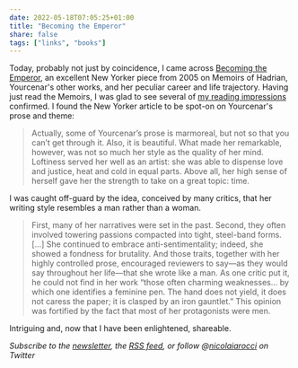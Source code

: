 ```yaml
---
date: 2022-05-18T07:05:25+01:00
title: "Becoming the Emperor"
share: false
tags: ["links", "books"]
---
```

Today, probably not just by coincidence, I came across [Becoming the Emperor][1], an
excellent New Yorker piece from 2005 on Memoirs of Hadrian, Yourcenar's other
works, and her peculiar career and life trajectory. Having just read the
Memoirs, I was glad to see several of [my reading impressions][2] confirmed.
I found the New Yorker article to be spot-on on Yourcenar's prose and theme:

> Actually, some of Yourcenar’s prose is marmoreal, but not so that you can’t
> get through it. Also, it is beautiful. What made her remarkable, however, was
> not so much her style as the quality of her mind. Loftiness served her well
> as an artist: she was able to dispense love and justice, heat and cold in
> equal parts. Above all, her high sense of herself gave her the strength to
> take on a great topic: time.

I was caught off-guard by the idea, conceived by many critics, that her writing
style resembles a man rather than a woman.

> First, many of her narratives were set in the past. Second, they often
> involved towering passions compacted into tight, steel-band forms. [...] She
> continued to embrace anti-sentimentality; indeed, she showed a fondness for
> brutality. And those traits, together with her highly controlled prose,
> encouraged reviewers to say—as they would say throughout her life—that she
> wrote like a man. As one critic put it, he could not find in her work “those
> often charming weaknesses... by which one identifies a feminine pen. The
> hand does not yield, it does not caress the paper; it is clasped by an iron
> gauntlet.” This opinion was fortified by the fact that most of her
> protagonists were men.

Intriguing and, now that I have been enlightened, shareable.

*Subscribe to the [newsletter][nl], the [RSS feed][rss], or follow @[nicolaiarocci][tw] on Twitter*

 [1]: https://www.newyorker.com/magazine/2005/02/14/becoming-the-emperor
 [2]: https://nicolaiarocci.com/book-review-memoirs-of-hadrian/
 [rss]: https://nicolaiarocci.com/index.xml
 [tw]: http://twitter.com/nicolaiarocci
 [nl]: https://nicolaiarocci.substack.com
